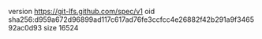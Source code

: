 version https://git-lfs.github.com/spec/v1
oid sha256:d959a672d96899ad117c617ad76fe3ccfcc4e26882f42b291a9f346592ac0d93
size 16524
